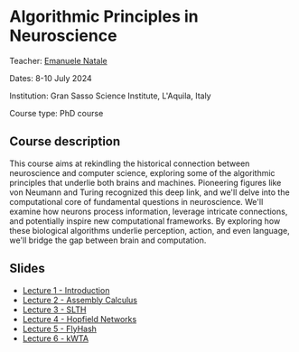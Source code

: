 # Algorithmic Principles in Neuroscience

Teacher: [Emanuele Natale](https://www.i3s.univ-cotedazur.fr/~natale)

Dates: 8-10 July 2024

Institution: Gran Sasso Science Institute, L'Aquila, Italy

Course type: PhD course

## Course description
This course aims at rekindling the historical connection between neuroscience and computer science, exploring some of the algorithmic principles that underlie both brains and machines. Pioneering figures like von Neumann and Turing recognized this deep link, and we'll delve into the computational core of fundamental questions in neuroscience. We'll examine how neurons process information, leverage intricate connections, and potentially inspire new computational frameworks. By exploring how these biological algorithms underlie perception, action, and even language, we'll bridge the gap between brain and computation.

## Slides

* [Lecture 1 - Introduction](https://docs.google.com/presentation/d/1BTVuG_XOyAh1IGfaGILZrcPdkyl-MbLCfsXuC7Be_uI/edit?usp=sharing)
* [Lecture 2 - Assembly Calculus](https://docs.google.com/presentation/d/1h0GmCpc1JqbKrRiX9zXUY-jibVI7gK-Ud2l8FUQek6s/edit?usp=sharing)
* [Lecture 3 - SLTH](https://docs.google.com/presentation/d/1anA3AYmwzuRl368SZTt2YGl1oH3xh4Te8-PSUPiSjKU/edit?usp=sharing)
* [Lecture 4 - Hopfield Networks](https://docs.google.com/presentation/d/1j4S775l4ZjKoWG4zIljz3b8FseyPnv90ucCYi_prl5s/edit?usp=sharing)
* [Lecture 5 - FlyHash](https://docs.google.com/presentation/d/1oU83OKGohxyrxCLjM4urwFilm6kvtjm2zO_7P2P032k/edit?usp=sharing)
* [Lecture 6 - kWTA](https://docs.google.com/presentation/d/1rLzqBPnv8JspS89QWvA9OY_mNgwK1_aARET5HdpRXwU/edit?usp=sharing)
